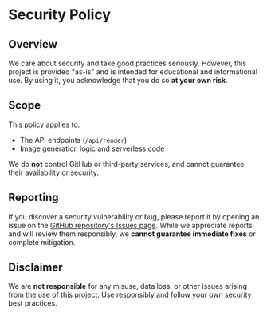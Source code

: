# Security Policy

## Overview
We care about security and take good practices seriously. However, this project is provided "as-is" and is intended for educational and informational use. By using it, you acknowledge that you do so **at your own risk**.  

## Scope
This policy applies to:

- The API endpoints (`/api/render`)
- Image generation logic and serverless code

We do **not** control GitHub or third-party services, and cannot guarantee their availability or security.

## Reporting
If you discover a security vulnerability or bug, please report it by opening an issue on the [GitHub repository's Issues page](https://github.com/LucasCur/github-bio/issues). While we appreciate reports and will review them responsibly, we **cannot guarantee immediate fixes** or complete mitigation.  

## Disclaimer
We are **not responsible** for any misuse, data loss, or other issues arising from the use of this project. Use responsibly and follow your own security best practices.